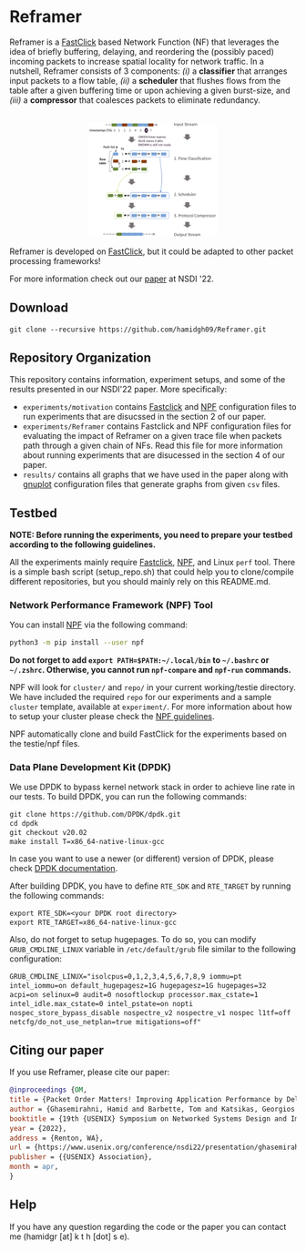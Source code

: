 # Reframer
Reframer is a [FastClick][Fastclick] based Network Function (NF) that leverages the idea of briefly buffering, delaying, and reordering the (possibly paced) incoming packets to increase spatial locality for network traffic. In a nutshell, Reframer consists of 3 components: *(i)* a **classifier** that arranges input packets to a flow table, *(ii)* a **scheduler** that flushes flows from the table after a given buffering time or upon achieving a given burst-size, and *(iii)* a **compressor** that coalesces packets to eliminate redundancy.

<p align="center">
<br>
<img src="ref-diagram.png" alt="Reframer working diagram" width="45%"/>
<br>
</p>

Reframer is developed on [FastClick][Fastclick], but it could be adapted to other packet processing frameworks!

For more information check out our [paper][om] at NSDI '22.

## Download

```
git clone --recursive https://github.com/hamidgh09/Reframer.git
```

## Repository Organization

This repository contains information, experiment setups, and some of the results presented in our NSDI'22 paper. More specifically:

- `experiments/motivation` contains [Fastclick][Fastclick] and [NPF][NPF] configuration files to run experiments that are disucssed in the section 2 of our paper.
- `experiments/Reframer` contains Fastclick and NPF configuration files for evaluating the impact of Reframer on a given trace file when packets path through a given chain of NFs. Read this file for more information about running experiments that are disucessed in the section 4 of our paper.
- `results/` contains all graphs that we have used in the paper along with [gnuplot][Gnuplot] configuration files that generate graphs from given `csv` files.

## Testbed

**NOTE: Before running the experiments, you need to prepare your testbed according to the following guidelines.**

All the experiments mainly require [Fastclick][Fastclick], [NPF][NPF], and Linux `perf` tool.
There is a simple bash script (setup_repo.sh) that could help you to clone/compile different repositories, but you should mainly rely on this README.md.

### Network Performance Framework (NPF) Tool
You can install [NPF][NPF] via the following command:

```bash
python3 -m pip install --user npf
```

**Do not forget to add `export PATH=$PATH:~/.local/bin` to `~/.bashrc` or `~/.zshrc`. Otherwise, you cannot run `npf-compare` and `npf-run` commands.** 

NPF will look for `cluster/` and `repo/` in your current working/testie directory. We have included the required `repo` for our experiments and a sample `cluster` template, available at `experiment/`. For more information about how to setup your cluster please check the [NPF guidelines][NPF-cluster].

NPF automatically clone and build FastClick for the experiments based on the testie/npf files.

### Data Plane Development Kit (DPDK)
We use DPDK to bypass kernel network stack in order to achieve line rate in our tests. To build DPDK, you can run the following commands:

```
git clone https://github.com/DPDK/dpdk.git
cd dpdk
git checkout v20.02
make install T=x86_64-native-linux-gcc
```
In case you want to use a newer (or different) version of DPDK, please check [DPDK documentation][dpdk-doc].

After building DPDK, you have to define `RTE_SDK` and `RTE_TARGET` by running the following commands:

```
export RTE_SDK=<your DPDK root directory>
export RTE_TARGET=x86_64-native-linux-gcc
```
Also, do not forget to setup hugepages. To do so, you can modify `GRUB_CMDLINE_LINUX` variable in `/etc/default/grub` file similar to the following configuration:

```
GRUB_CMDLINE_LINUX="isolcpus=0,1,2,3,4,5,6,7,8,9 iommu=pt intel_iommu=on default_hugepagesz=1G hugepagesz=1G hugepages=32 acpi=on selinux=0 audit=0 nosoftlockup processor.max_cstate=1 intel_idle.max_cstate=0 intel_pstate=on nopti nospec_store_bypass_disable nospectre_v2 nospectre_v1 nospec l1tf=off netcfg/do_not_use_netplan=true mitigations=off"
```
## Citing our paper
If you use Reframer, please cite our paper:

```bibtex
@inproceedings {OM,
title = {Packet Order Matters! Improving Application Performance by Deliberately Delaying Packets},
author = {Ghasemirahni, Hamid and Barbette, Tom and Katsikas, Georgios P. and Farshin, Alireza and Roozbeh, Amir and Girondi, Massimo and Chiesa, Marco and {Maguire Jr.}, Gerald Q. and Kosti\'{c}, Dejan},
booktitle = {19th {USENIX} Symposium on Networked Systems Design and Implementation ({NSDI} 22)},
year = {2022},
address = {Renton, WA},
url = {https://www.usenix.org/conference/nsdi22/presentation/ghasemirahni},
publisher = {{USENIX} Association},
month = apr,
}
```

## Help
If you have any question regarding the code or the paper you can contact me (hamidgr [at] k t h [dot] s e).



[FastClick]: https://github.com/tbarbette/fastclick
[NPF]: https://github.com/tbarbette/npf
[Gnuplot]: http://www.gnuplot.info/
[NPF-cluster]: https://github.com/tbarbette/npf/blob/master/cluster/README.md
[dpdk-doc]: https://doc.dpdk.org/guides/linux_gsg/index.html
[om]: https://www.usenix.org/conference/nsdi22/presentation/ghasemirahni
